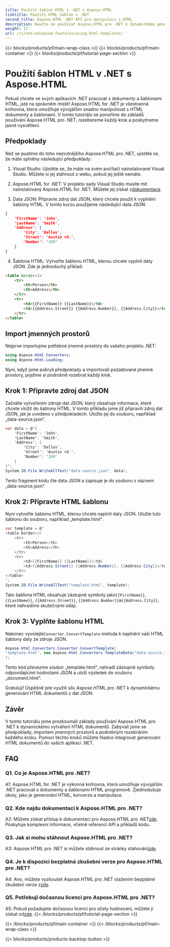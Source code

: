 ```yaml
---
title: Použití šablon HTML v .NET s Aspose.HTML
linktitle: Použití HTML šablon v .NET
second_title: Aspose.HTML .NET API pro manipulaci s HTML
description: Naučte se používat Aspose.HTML pro .NET k dynamickému generování HTML dokumentů z dat JSON. Využijte sílu manipulace s HTML ve svých aplikacích .NET.
weight: 17
url: /cs/net/advanced-features/using-html-templates/
---
```


{{< blocks/products/pf/main-wrap-class >}}
{{< blocks/products/pf/main-container >}}
{{< blocks/products/pf/tutorial-page-section >}}

# Použití šablon HTML v .NET s Aspose.HTML


Pokud chcete ve svých aplikacích .NET pracovat s dokumenty a šablonami HTML, jste na správném místě! Aspose.HTML for .NET je všestranná knihovna, která umožňuje vývojářům snadno manipulovat s HTML dokumenty a šablonami. V tomto tutoriálu se ponoříme do základů používání Aspose.HTML pro .NET, rozebereme každý krok a poskytneme jasné vysvětlení.

## Předpoklady

Než se pustíme do toho nejnutnějšího Aspose.HTML pro .NET, ujistěte se, že máte splněny následující předpoklady:

1. Visual Studio: Ujistěte se, že máte na svém počítači nainstalované Visual Studio. Můžete si jej stáhnout z webu, pokud jej ještě nemáte.

2.  Aspose.HTML for .NET: V projektu sady Visual Studio musíte mít nainstalovaný Aspose.HTML for .NET. Můžete jej získat z[dokumentace](https://reference.aspose.com/html/net/).

3. Data JSON: Připravte zdroj dat JSON, který chcete použít k vyplnění šablony HTML. V tomto kurzu použijeme následující data JSON:

```json
{
    'FirstName': 'John',
    'LastName': 'Smith',
    'Address': {
        'City': 'Dallas',
        'Street': 'Austin rd.',
        'Number': '200'
    }
}
```

4. Šablona HTML: Vytvořte šablonu HTML, kterou chcete vyplnit daty JSON. Zde je jednoduchý příklad:

```html
<table border=1>
    <tr>
        <th>Person</th>
        <th>Address</th>
    </tr>
    <tr>
        <td>{{FirstName}} {{LastName}}</td>
        <td>{{Address.Street}} {{Address.Number}}, {{Address.City}}</td>
    </tr>
</table>
```

## Import jmenných prostorů

Nejprve importujme potřebné jmenné prostory do vašeho projektu .NET:

```csharp
using Aspose.Html.Converters;
using Aspose.Html.Loading;
```

Nyní, když jsme pokryli předpoklady a importovali požadované jmenné prostory, pojďme si podrobně rozebrat každý krok.

## Krok 1: Připravte zdroj dat JSON

Začněte vytvořením zdroje dat JSON, který obsahuje informace, které chcete vložit do šablony HTML. V tomto příkladu jsme již připravili zdroj dat JSON, jak je uvedeno v předpokladech. Uložte jej do souboru, například „data-source.json“.

```csharp
var data = @"{
    'FirstName': 'John',
    'LastName': 'Smith',
    'Address': {
        'City': 'Dallas',
        'Street': 'Austin rd.',
        'Number': '200'
    }
}";
System.IO.File.WriteAllText("data-source.json", data);
```

Tento fragment kódu čte data JSON a zapisuje je do souboru s názvem „data-source.json“.

## Krok 2: Připravte HTML šablonu

Nyní vytvořte šablonu HTML, kterou chcete naplnit daty JSON. Uložte tuto šablonu do souboru, například „template.html“.

```csharp
var template = @"
<table border=1>
    <tr>
        <th>Person</th>
        <th>Address</th>
    </tr>
    <tr>
        <td>{{FirstName}} {{LastName}}</td>
        <td>{{Address.Street}} {{Address.Number}}, {{Address.City}}</td>
    </tr>
</table>
";
System.IO.File.WriteAllText("template.html", template);
```

 Tato šablona HTML obsahuje zástupné symboly jako`{{FirstName}}`, `{{LastName}}`, `{{Address.Street}}`, `{{Address.Number}}`a`{{Address.City}}`, které nahradíme skutečnými údaji.

## Krok 3: Vyplňte šablonu HTML

 Nakonec vyvolejte`Converter.ConvertTemplate` metoda k naplnění vaší HTML šablony daty ze zdroje JSON.

```csharp
Aspose.Html.Converters.Converter.ConvertTemplate(
"template.html", new Aspose.Html.Converters.TemplateData("data-source.json"), new Aspose.Html.Loading.TemplateLoadOptions(), "document.html"
);
```

Tento kód převezme soubor „template.html“, nahradí zástupné symboly odpovídajícími hodnotami JSON a uloží výsledek do souboru „document.html“.

Gratuluji! Úspěšně jste využili sílu Aspose.HTML pro .NET k dynamickému generování HTML dokumentů z dat JSON.

## Závěr

V tomto tutoriálu jsme prozkoumali základy používání Aspose.HTML pro .NET k dynamickému vytváření HTML dokumentů. Zabývali jsme se předpoklady, importem jmenných prostorů a podrobným rozebráním každého kroku. Pomocí těchto kroků můžete hladce integrovat generování HTML dokumentů do vašich aplikací .NET.

## FAQ

### Q1. Co je Aspose.HTML pro .NET?

A1: Aspose.HTML for .NET je výkonná knihovna, která umožňuje vývojářům .NET pracovat s dokumenty a šablonami HTML programově. Zjednodušuje úkoly, jako je generování HTML, konverze a manipulace.

### Q2. Kde najdu dokumentaci k Aspose.HTML pro .NET?

 A2: Můžete získat přístup k dokumentaci pro Aspose.HTML pro .NET[zde](https://reference.aspose.com/html/net/). Poskytuje komplexní informace, včetně referencí API a příkladů kódu.

### Q3. Jak si mohu stáhnout Aspose.HTML pro .NET?

A3: Aspose.HTML pro .NET si můžete stáhnout ze stránky stahování[zde](https://releases.aspose.com/html/net/).

### Q4. Je k dispozici bezplatná zkušební verze pro Aspose.HTML pro .NET?

 A4: Ano, můžete vyzkoušet Aspose.HTML pro .NET stažením bezplatné zkušební verze z[zde](https://releases.aspose.com/).

### Q5. Potřebuji dočasnou licenci pro Aspose.HTML pro .NET?

 A5: Pokud požadujete dočasnou licenci pro účely hodnocení, můžete ji získat od[zde](https://purchase.aspose.com/temporary-license/).
{{< /blocks/products/pf/tutorial-page-section >}}

{{< /blocks/products/pf/main-container >}}
{{< /blocks/products/pf/main-wrap-class >}}

{{< blocks/products/products-backtop-button >}}
